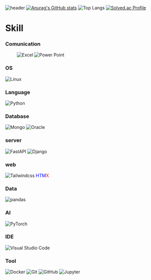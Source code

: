 ![header](https://capsule-render.vercel.app/api?type=waving&color=auto&height=160&section=header&text=Hello,%20welcome%20to%20hyojae's%20github&fontSize=40)
[![Anurag's GitHub stats](https://github-readme-stats.vercel.app/api?username=hyo-jae-jung&show_icons=true&theme=onedark)](https://github.com/anuraghazra/github-readme-stats)
![Top Langs](https://github-readme-stats.vercel.app/api/top-langs/?username=hyo-jae-jung&layout=compact&theme=onedark)
[![Solved.ac Profile](http://mazassumnida.wtf/api/v2/generate_badge?boj=cjswogywo)](https://solved.ac/cjswogywo/)

# Skill
### Comunication
<span style="color:white">HWP</span>
![Excel](https://img.shields.io/badge/Excel-217346.svg?&style=for-the-badge&logo=Excel&logoColor=white)
![Power Point](https://img.shields.io/badge/PPT-B7472A.svg?&style=for-the-badge&logo=PPT&logoColor=white)

### OS
![Linux](https://img.shields.io/badge/Linux-FCC624.svg?&style=for-the-badge&logo=Linux&logoColor=white)

### Language
![Python](https://img.shields.io/badge/Python-3776AB.svg?&style=for-the-badge&logo=Python&logoColor=white)

### Database
![Mongo](https://img.shields.io/badge/mongoDB-47A248?style=for-the-badge&logo=MongoDB&logoColor=white)
![Oracle](https://img.shields.io/badge/Oracle-F80000.svg?&style=for-the-badge&logo=Oracle&logoColor=white)

### server
![FastAPI](https://img.shields.io/badge/FastAPI-009688.svg?&style=for-the-badge&logo=FastAPI&logoColor=white)
![Django](https://img.shields.io/badge/Django-092E20.svg?&style=for-the-badge&logo=Django&logoColor=white)

### web
![Tailwindcss](https://img.shields.io/badge/Tailwindcss-06B6D4.svg?&style=for-the-badge&logo=Tailwindcss&logoColor=white)
<span style="color:blue">HTM</span><span style="color:red">X</span>

### Data
![pandas](https://img.shields.io/badge/pandas-150458.svg?&style=for-the-badge&logo=pandas&logoColor=white)

### AI
![PyTorch](https://img.shields.io/badge/PyTorch-EE4C2C.svg?&style=for-the-badge&logo=PyTorch&logoColor=white)

### IDE
![Visual Studio Code](https://img.shields.io/badge/Visual%20Studio%20Code-007ACC.svg?&style=for-the-badge&logo=Visual%20Studio%20Code&logoColor=white)

### Tool
![Docker](https://img.shields.io/badge/Docker-2496ED.svg?&style=for-the-badge&logo=Docker&logoColor=white)
![Git](https://img.shields.io/badge/Git-F05032.svg?&style=for-the-badge&logo=Git&logoColor=white)
![GitHub](https://img.shields.io/badge/GitHub-181717.svg?&style=for-the-badge&logo=GitHub&logoColor=white)
![Jupyter](https://img.shields.io/badge/Jupyter-F37626.svg?&style=for-the-badge&logo=Jupyter&logoColor=white)
<!--
**hyo-jae-jung/hyo-jae-jung** is a ✨ _special_ ✨ repository because its `README.md` (this file) appears on your GitHub profile.

Here are some ideas to get you started:

- 🔭 I’m currently working on ...
- 🌱 I’m currently learning ...
- 👯 I’m looking to collaborate on ...
- 🤔 I’m looking for help with ...
- 💬 Ask me about ...
- 📫 How to reach me: ...
- 😄 Pronouns: ...
- ⚡ Fun fact: ...
-->
